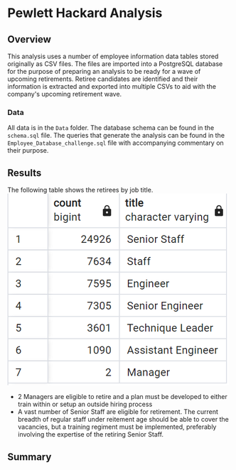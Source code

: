 #  Pewlett Hackard Analysis

## Overview
This analysis uses a number of employee information data tables stored originally as CSV files. The files are imported into a PostgreSQL database for the purpose of preparing an analysis to be ready for a wave of upcoming retirements. Retiree candidates are identified and their information is extracted and exported into multiple CSVs to aid with the company's upcoming retirement wave.

### Data
All data is in the `Data` folder. The database schema can be found in the `schema.sql` file. The queries that generate the analysis can be found in the `Employee_Database_challenge.sql` file with accompanying commentary on their purpose.

## Results
The following table shows the retirees by job title.
![Count by Title](Images/count_by_title.png)
- 2 Managers are eligible to retire and a plan must be developed to either train within or setup an outside hiring process
- A vast number of Senior Staff are eligible for retirement. The current breadth of regular staff under reitement age should be able to cover the vacancies, but a training regiment must be implemented, preferably involving the expertise of the retiring Senior Staff.

## Summary

